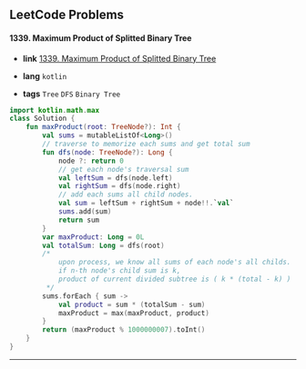 ## LeetCode Problems



#### 1339. Maximum Product of Splitted Binary Tree

- **link**  [1339. Maximum Product of Splitted Binary Tree](https://leetcode.com/problems/maximum-product-of-splitted-binary-tree/description/)

- **lang**  `kotlin` 
- **tags**  `Tree` `DFS` `Binary Tree`

```kotlin
import kotlin.math.max
class Solution {
    fun maxProduct(root: TreeNode?): Int {
        val sums = mutableListOf<Long>()
        // traverse to memorize each sums and get total sum
        fun dfs(node: TreeNode?): Long {
            node ?: return 0
            // get each node's traversal sum 
            val leftSum = dfs(node.left)
            val rightSum = dfs(node.right)
            // add each sums all child nodes.
            val sum = leftSum + rightSum + node!!.`val`
            sums.add(sum)
            return sum
        }
        var maxProduct: Long = 0L
        val totalSum: Long = dfs(root)
        /*
            upon process, we know all sums of each node's all childs.
            if n-th node's child sum is k, 
            product of current divided subtree is ( k * (total - k) )
         */
        sums.forEach { sum ->
            val product = sum * (totalSum - sum)
            maxProduct = max(maxProduct, product)
        }
        return (maxProduct % 1000000007).toInt()
    }
}
```

---

